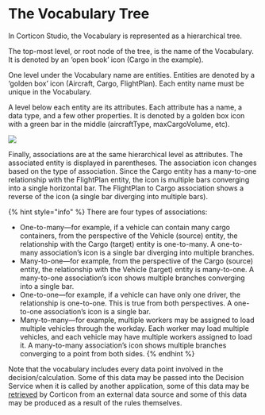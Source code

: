 # The Vocabulary Tree

In Corticon Studio, the Vocabulary is represented as a hierarchical tree.

The top-most level, or root node of the tree, is the name of the Vocabulary. It is denoted by an ‘open book’ icon (Cargo in the example).

One level under the Vocabulary name are entities. Entities are denoted by a ‘golden box’ icon (Aircraft, Cargo, FlightPlan). Each entity name must be unique in the Vocabulary.

A level below each entity are its attributes. Each attribute has a name, a data type, and a few other properties. It is denoted by a golden box icon with a green bar in the middle (aircraftType, maxCargoVolume, etc).

![](<../../../.gitbook/assets/image (43).png>)

Finally, associations are at the same hierarchical level as attributes. The associated entity is displayed in parentheses. The association icon changes based on the type of association. Since the Cargo entity has a many-to-one relationship with the FlightPlan entity, the icon is multiple bars converging into a single horizontal bar. The FlightPlan to Cargo association shows a reverse of the icon (a single bar diverging into multiple bars).

{% hint style="info" %}
There are four types of associations:

* One-to-many—for example, if a vehicle can contain many cargo containers, from the perspective of the Vehicle (source) entity, the relationship with the Cargo (target) entity is one-to-many. A one-to-many association’s icon is a single bar diverging into multiple branches.
* Many-to-one—for example, from the perspective of the Cargo (source) entity, the relationship with the Vehicle (target) entity is many-to-one. A many-to-one association’s icon shows multiple branches converging into a single bar.
* One-to-one—for example, if a vehicle can have only one driver, the relationship is one-to-one. This is true from both perspectives. A one-to-one association’s icon is a single bar.
* Many-to-many—for example, multiple workers may be assigned to load multiple vehicles through the workday. Each worker may load multiple vehicles, and each vehicle may have multiple workers assigned to load it. A many-to-many association’s icon shows multiple branches converging to a point from both sides.
{% endhint %}

Note that the vocabulary includes every data point involved in the decision/calculation. Some of this data may be passed into the Decision Service when it is called by another application, some of this data may be [retrieved](https://corticon.github.io/Corticon\_Enablement/Runtime/Server/Data/) by Corticon from an external data source and some of this data may be produced as a result of the rules themselves.
